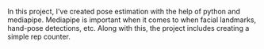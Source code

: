 In this project, I've created pose estimation with the help of python and mediapipe. Mediapipe is important when it comes to when facial landmarks, hand-pose detections, etc. Along with this, the project includes creating a simple rep counter.
